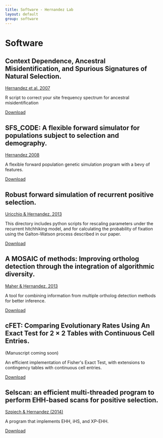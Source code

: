 ```yaml
---
title: Software - Hernandez Lab
layout: default
group: software
---
```

# Software


## Context Dependence, Ancestral Misidentification, and Spurious Signatures of Natural Selection.

[Hernandez et al. 2007](http://mbe.oxfordjournals.org/content/24/8/1792.long)

R script to correct your site frequency spectrum for ancestral misidentification

[Download](http://dbts.ucsf.edu/hernandez_lab/downloads/correction.tgz)

## SFS_CODE: A flexible forward simulator for populations subject to selection and demography.

[Hernandez 2008](http://bioinformatics.oxfordjournals.org/content/24/23/2786.long)

A flexible forward population genetic simulation program with a bevy of features.

[Download](http://sfscode.sourceforge.net/)

## Robust forward simulation of recurrent positive selection.

[Uricchio & Hernandez. 2013](http://arxiv-web3.library.cornell.edu/abs/1307.6594)

This directory includes python scripts for rescaling parameters under the recurrent hitchhiking model, and for calculating the probability of fixation using the Galton-Watson process described in our paper.

[Download](http://dbts.ucsf.edu/hernandez_lab/downloads/RHHrescaling.tgz)

## A MOSAIC of methods: Improving ortholog detection through the integration of algorithmic diversity.

[Maher & Hernandez. 2013](http://arxiv.org/abs/1309.2319)

A tool for combining information from multiple ortholog detection methods for better inference.

[Download](http://pythonhosted.org/bio-MOSAIC/)

## cFET: Comparing Evolutionary Rates Using An Exact Test for 2 × 2 Tables with Continuous Cell Entries.

(Manuscript coming soon)

An efficient implementation of Fisher's Exact Test, with extensions to contingency tables with continuous cell entries.

[Download](http://dbts.ucsf.edu/hernandez_lab/c++/cfet.c)

## Selscan: an efficient multi-threaded program to perform EHH-based scans for positive selection.

[Szpiech & Hernandez (2014)](http://arxiv.org/abs/1403.6854)

A program that implements EHH, iHS, and XP-EHH.

[Download](https://github.com/szpiech/selscan)

